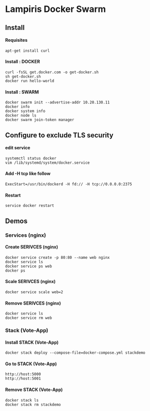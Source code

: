 # Lampiris Docker Swarm 

## Install 

#### Requisites
```
apt-get install curl
```
#### Install : DOCKER
```
curl -fsSL get.docker.com -o get-docker.sh
sh get-docker.sh
docker run hello-world
```
#### Install : SWARM
```
docker swarm init --advertise-addr 10.20.130.11
docker info
docker system info
docker node ls
docker swarm join-token manager
```



## Configure to exclude TLS security

#### edit service
```
systemctl status docker
vim /lib/systemd/system/docker.service
```
#### Add -H tcp like follow 
```
ExecStart=/usr/bin/dockerd -H fd:// -H tcp://0.0.0.0:2375
```
#### Restart
```
service docker restart
```


## Demos


### Services (nginx)

#### Create SERIVCES (nginx)
```
docker service create -p 80:80 --name web nginx
docker service ls
docker service ps web
docker ps
```
#### Scale SERIVCES (nginx)
```
docker service scale web=2
```
#### Remove SERIVCES (nginx)
```
docker service ls
docker service rm web
```


### Stack (Vote-App)

#### Install STACK (Vote-App)
```
docker stack deploy --compose-file=docker-compose.yml stackdemo
```
#### Go to STACK (Vote-App)
```
http://host:5000
http://host:5001
```
#### Remove STACK (Vote-App)
```
docker stack ls
docker stack rm stackdemo
```
